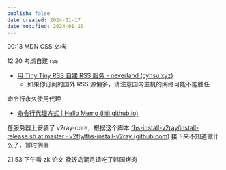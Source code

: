 ```yaml
---
publish: false
date created: 2024-01-17
date modified: 2024-01-20
---
```

00:13
MDN CSS 文档

12:20
考虑自建 rss
+ [用 Tiny Tiny RSS 自建 RSS 服务 - neverland (cyhsu.xyz)](https://type.cyhsu.xyz/2017/10/use-ttrss-to-build-a-self-hosted-rss-service/)
	+ 如果你订阅的国外 RSS 源偏多，请注意国内主机的网络可能不能胜任

命令行永久使用代理
+ [命令行代理方式 | Hello Memo (iitii.github.io)](https://iitii.github.io/2018/12/19/%E5%91%BD%E4%BB%A4%E8%A1%8C%E4%BB%A3%E7%90%86/)

在服务器上安装了 v2ray-core，根据这个脚本
[fhs-install-v2ray/install-release.sh at master · v2fly/fhs-install-v2ray (github.com)](https://github.com/v2fly/fhs-install-v2ray/blob/master/install-release.sh)
接下来不知道做什么了，暂时搁置

21:53
下午看 zk 论文
晚饭岛潮月请吃了韩国烤肉

